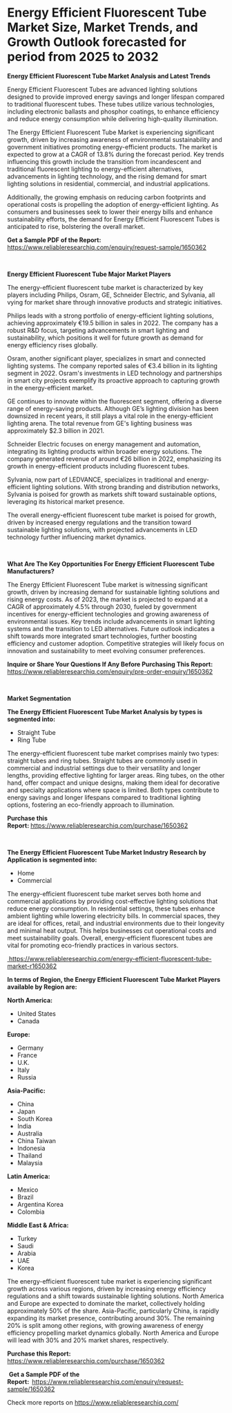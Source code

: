 <p><h1>Energy Efficient Fluorescent Tube Market Size, Market Trends, and Growth Outlook forecasted for period from 2025 to 2032</h1></p><p><strong>Energy Efficient Fluorescent Tube Market Analysis and Latest Trends</strong></p>
<p><p>Energy Efficient Fluorescent Tubes are advanced lighting solutions designed to provide improved energy savings and longer lifespan compared to traditional fluorescent tubes. These tubes utilize various technologies, including electronic ballasts and phosphor coatings, to enhance efficiency and reduce energy consumption while delivering high-quality illumination. </p><p>The Energy Efficient Fluorescent Tube Market is experiencing significant growth, driven by increasing awareness of environmental sustainability and government initiatives promoting energy-efficient products. The market is expected to grow at a CAGR of 13.8% during the forecast period. Key trends influencing this growth include the transition from incandescent and traditional fluorescent lighting to energy-efficient alternatives, advancements in lighting technology, and the rising demand for smart lighting solutions in residential, commercial, and industrial applications. </p><p>Additionally, the growing emphasis on reducing carbon footprints and operational costs is propelling the adoption of energy-efficient lighting. As consumers and businesses seek to lower their energy bills and enhance sustainability efforts, the demand for Energy Efficient Fluorescent Tubes is anticipated to rise, bolstering the overall market.</p></p>
<p><strong>Get a Sample PDF of the Report:&nbsp;</strong> <a href="https://www.reliableresearchiq.com/enquiry/request-sample/1650362?utm_campaign=1129&utm_medium=2&utm_source=Github&utm_content=ia&utm_term=06022025&utm_id=energy-efficient-fluorescent-tube">https://www.reliableresearchiq.com/enquiry/request-sample/1650362</a></p>
<p>&nbsp;</p>
<p><strong>Energy Efficient Fluorescent Tube Major Market Players</strong></p>
<p><p>The energy-efficient fluorescent tube market is characterized by key players including Philips, Osram, GE, Schneider Electric, and Sylvania, all vying for market share through innovative products and strategic initiatives. </p><p>Philips leads with a strong portfolio of energy-efficient lighting solutions, achieving approximately €19.5 billion in sales in 2022. The company has a robust R&D focus, targeting advancements in smart lighting and sustainability, which positions it well for future growth as demand for energy efficiency rises globally.</p><p>Osram, another significant player, specializes in smart and connected lighting systems. The company reported sales of €3.4 billion in its lighting segment in 2022. Osram's investments in LED technology and partnerships in smart city projects exemplify its proactive approach to capturing growth in the energy-efficient market.</p><p>GE continues to innovate within the fluorescent segment, offering a diverse range of energy-saving products. Although GE’s lighting division has been downsized in recent years, it still plays a vital role in the energy-efficient lighting arena. The total revenue from GE's lighting business was approximately $2.3 billion in 2021.</p><p>Schneider Electric focuses on energy management and automation, integrating its lighting products within broader energy solutions. The company generated revenue of around €26 billion in 2022, emphasizing its growth in energy-efficient products including fluorescent tubes.</p><p>Sylvania, now part of LEDVANCE, specializes in traditional and energy-efficient lighting solutions. With strong branding and distribution networks, Sylvania is poised for growth as markets shift toward sustainable options, leveraging its historical market presence.</p><p>The overall energy-efficient fluorescent tube market is poised for growth, driven by increased energy regulations and the transition toward sustainable lighting solutions, with projected advancements in LED technology further influencing market dynamics.</p></p>
<p>&nbsp;</p>
<p><strong>What Are The Key Opportunities For Energy Efficient Fluorescent Tube Manufacturers?</strong></p>
<p><p>The Energy Efficient Fluorescent Tube market is witnessing significant growth, driven by increasing demand for sustainable lighting solutions and rising energy costs. As of 2023, the market is projected to expand at a CAGR of approximately 4.5% through 2030, fueled by government incentives for energy-efficient technologies and growing awareness of environmental issues. Key trends include advancements in smart lighting systems and the transition to LED alternatives. Future outlook indicates a shift towards more integrated smart technologies, further boosting efficiency and customer adoption. Competitive strategies will likely focus on innovation and sustainability to meet evolving consumer preferences.</p></p>
<p><strong>Inquire or Share Your Questions If Any Before Purchasing This Report:</strong> <a href="https://www.reliableresearchiq.com/enquiry/pre-order-enquiry/1650362?utm_campaign=1129&utm_medium=2&utm_source=Github&utm_content=ia&utm_term=06022025&utm_id=energy-efficient-fluorescent-tube">https://www.reliableresearchiq.com/enquiry/pre-order-enquiry/1650362</a></p>
<p>&nbsp;</p>
<p><strong>Market Segmentation</strong></p>
<p><strong>The Energy Efficient Fluorescent Tube Market Analysis by types is segmented into:</strong></p>
<p><ul><li>Straight Tube</li><li>Ring Tube</li></ul></p>
<p><p>The energy-efficient fluorescent tube market comprises mainly two types: straight tubes and ring tubes. Straight tubes are commonly used in commercial and industrial settings due to their versatility and longer lengths, providing effective lighting for larger areas. Ring tubes, on the other hand, offer compact and unique designs, making them ideal for decorative and specialty applications where space is limited. Both types contribute to energy savings and longer lifespans compared to traditional lighting options, fostering an eco-friendly approach to illumination.</p></p>
<p><strong>Purchase this Report:&nbsp;</strong><a href="https://www.reliableresearchiq.com/purchase/1650362?utm_campaign=1129&utm_medium=2&utm_source=Github&utm_content=ia&utm_term=06022025&utm_id=energy-efficient-fluorescent-tube">https://www.reliableresearchiq.com/purchase/1650362</a></p>
<p>&nbsp;</p>
<p><strong>The Energy Efficient Fluorescent Tube Market Industry Research by Application is segmented into:</strong></p>
<p><ul><li>Home</li><li>Commercial</li></ul></p>
<p><p>The energy-efficient fluorescent tube market serves both home and commercial applications by providing cost-effective lighting solutions that reduce energy consumption. In residential settings, these tubes enhance ambient lighting while lowering electricity bills. In commercial spaces, they are ideal for offices, retail, and industrial environments due to their longevity and minimal heat output. This helps businesses cut operational costs and meet sustainability goals. Overall, energy-efficient fluorescent tubes are vital for promoting eco-friendly practices in various sectors.</p></p>
<p><a href="https://www.reliableresearchiq.com/energy-efficient-fluorescent-tube-market-r1650362?utm_campaign=1129&utm_medium=2&utm_source=Github&utm_content=ia&utm_term=06022025&utm_id=energy-efficient-fluorescent-tube">&nbsp;https://www.reliableresearchiq.com/energy-efficient-fluorescent-tube-market-r1650362</a></p>
<p><strong>In terms of Region, the Energy Efficient Fluorescent Tube Market Players available by Region are:</strong></p>
<p>
    <p> <strong> North America: </strong>
        <ul>
            <li>United States</li>
            <li>Canada</li>
        </ul>
        </p> 
    <p> <strong> Europe: </strong>
        <ul>
            <li>Germany</li>
            <li>France</li>
            <li>U.K.</li>
            <li>Italy</li>
            <li>Russia</li>
        </ul>
        </p> 
    <p> <strong> Asia-Pacific: </strong>
        <ul>
            <li>China</li>
            <li>Japan</li>
            <li>South Korea</li>
            <li>India</li>
            <li>Australia</li>
            <li>China Taiwan</li>
            <li>Indonesia</li>
            <li>Thailand</li>
            <li>Malaysia</li>
        </ul>
        </p> 
    <p> <strong> Latin America: </strong>
        <ul>
            <li>Mexico</li>
            <li>Brazil</li>
            <li>Argentina Korea</li>
            <li>Colombia</li>
        </ul>
        </p> 
    <p> <strong> Middle East & Africa: </strong>
        <ul>
            <li>Turkey</li>
            <li>Saudi</li>
            <li>Arabia</li>
            <li>UAE</li>
            <li>Korea</li>
        </ul>
    </p>
    </p>
<p><p>The energy-efficient fluorescent tube market is experiencing significant growth across various regions, driven by increasing energy efficiency regulations and a shift towards sustainable lighting solutions. North America and Europe are expected to dominate the market, collectively holding approximately 50% of the share. Asia-Pacific, particularly China, is rapidly expanding its market presence, contributing around 30%. The remaining 20% is split among other regions, with growing awareness of energy efficiency propelling market dynamics globally. North America and Europe will lead with 30% and 20% market shares, respectively.</p></p>
<p><strong>Purchase this Report: </strong><a href="https://www.reliableresearchiq.com/purchase/1650362?utm_campaign=1129&utm_medium=2&utm_source=Github&utm_content=ia&utm_term=06022025&utm_id=energy-efficient-fluorescent-tube">https://www.reliableresearchiq.com/purchase/1650362</a></p>
<p>&nbsp;<strong>Get a Sample PDF of the Report:&nbsp;&nbsp;</strong><a href="https://www.reliableresearchiq.com/enquiry/request-sample/1650362?utm_campaign=1129&utm_medium=2&utm_source=Github&utm_content=ia&utm_term=06022025&utm_id=energy-efficient-fluorescent-tube">https://www.reliableresearchiq.com/enquiry/request-sample/1650362</a></p>
<p><strong></strong></p>
<p>Check more reports on <a href="https://www.reliableresearchiq.com/?utm_campaign=1129&utm_medium=2&utm_source=Github&utm_content=ia&utm_term=06022025&utm_id=energy-efficient-fluorescent-tube">https://www.reliableresearchiq.com/</a></p>